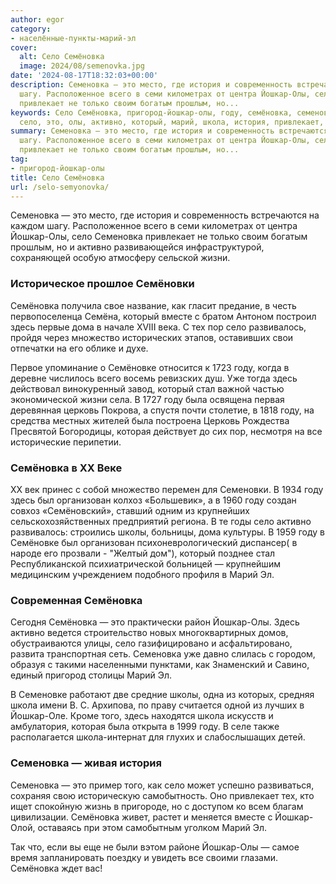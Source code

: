 ```yaml
---
author: egor
category:
- населённые-пункты-марий-эл
cover:
  alt: Село Семёновка
  image: 2024/08/semenovka.jpg
date: '2024-08-17T18:32:03+00:00'
description: Семеновка — это место, где история и современность встречаются на каждом
  шагу. Расположенное всего в семи километрах от центра Йошкар-Олы, село Семеновка
  привлекает не только своим богатым прошлым, но...
keywords: Село Семёновка, пригород-йошкар-олы, году, семёновка, семеновка, йошкар,
  село, это, олы, активно, который, марий, школа, история, привлекает, жизни, вместе
summary: Семеновка — это место, где история и современность встречаются на каждом
  шагу. Расположенное всего в семи километрах от центра Йошкар-Олы, село Семеновка
  привлекает не только своим богатым прошлым, но...
tag:
- пригород-йошкар-олы
title: Село Семёновка
url: /selo-semyonovka/
---
```


Семеновка — это место, где история и современность встречаются на каждом шагу. Расположенное всего в семи километрах от центра Йошкар-Олы, село Семеновка привлекает не только своим богатым прошлым, но и активно развивающейся инфраструктурой, сохраняющей особую атмосферу сельской жизни.

### Историческое прошлое Семёновки

Семёновка получила свое название, как гласит предание, в честь первопоселенца Семёна, который вместе с братом Антоном построил здесь первые дома в начале XVIII века. С тех пор село развивалось, пройдя через множество исторических этапов, оставивших свои отпечатки на его облике и духе.

Первое упоминание о Семёновке относится к 1723 году, когда в деревне числилось всего восемь ревизских душ. Уже тогда здесь действовал винокуренный завод, который стал важной частью экономической жизни села. В 1727 году была освящена первая деревянная церковь Покрова, а спустя почти столетие, в 1818 году, на средства местных жителей была построена Церковь Рождества Пресвятой Богородицы, которая действует до сих пор, несмотря на все исторические перипетии.

### Семёновка в XX Веке

XX век принес с собой множество перемен для Семеновки. В 1934 году здесь был организован колхоз «Большевик», а в 1960 году создан совхоз «Семёновский», ставший одним из крупнейших сельскохозяйственных предприятий региона. В те годы село активно развивалось: строились школы, больницы, дома культуры. В 1959 году в Семёновке был организован психоневрологический диспансер( в народе его прозвали - "Желтый дом"), который позднее стал Республиканской психиатрической больницей — крупнейшим медицинским учреждением подобного профиля в Марий Эл.

### Современная Семёновка

Сегодня Семёновка — это практически район Йошкар-Олы. Здесь активно ведется строительство новых многоквартирных домов, обустраиваются улицы, село газифицировано и асфальтировано, развита транспортная сеть. Семеновка уже давно слилась с городом, образуя с такими населенными пунктами, как Знаменский и Савино, единый пригород столицы Марий Эл.

В Семеновке работают две средние школы, одна из которых, средняя школа имени В. С. Архипова, по праву считается одной из лучших в Йошкар-Оле. Кроме того, здесь находятся школа искусств и амбулатория, которая была открыта в 1999 году. В селе также располагается школа-интернат для глухих и слабослышащих детей.

### Семеновка — живая история

Семеновка — это пример того, как село может успешно развиваться, сохраняя свою историческую самобытность. Оно привлекает тех, кто ищет спокойную жизнь в пригороде, но с доступом ко всем благам цивилизации. Семёновка живет, растет и меняется вместе с Йошкар-Олой, оставаясь при этом самобытным уголком Марий Эл.

Так что, если вы еще не были вэтом районе Йошкар-Олы — самое время запланировать поездку и увидеть все своими глазами. Семёновка ждет вас!